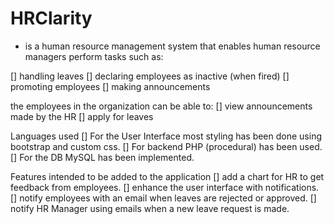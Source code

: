 # HRClarity
- is a human resource management system that enables human resource managers perform tasks such as:

[] handling leaves
[] declaring employees as inactive (when fired)
[] promoting employees
[] making announcements


the employees in the organization can be able to:
[] view announcements made by the HR
[] apply for leaves


Languages used
[] For the User Interface most styling has been done using bootstrap and custom css. 
[] For backend PHP (procedural) has been used. 
[] For the DB MySQL has been implemented.


Features intended to be added to the application
[] add a chart for HR to get feedback from employees.
[] enhance the user interface with notifications.
[] notify employees with an email when leaves are rejected or approved.
[] notify HR Manager using emails when a new leave request is made.
